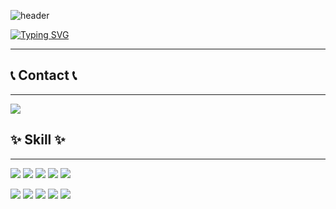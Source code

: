 ![header](https://capsule-render.vercel.app/api?type=waving&color=6994CDEE&text=&animation=twinkling&height=80)

[![Typing SVG](https://readme-typing-svg.demolab.com?font=Alkatra&weight=500&size=45&duration=4000&pause=3&color=6994CDEE&center=false&vCenter=false&multiline=true&repeat=true&width=1000&height=100&lines=Welcome+to+Sang%20yong's+GitHub!👋)](https://git.io/typing-svg)

--- 
<!-- 점선 3개 이용시 선이 생김 -->

## 📞 Contact 📞
---
  <a href="mailto:sdragon0416@gmail.com">
        <img src="https://img.shields.io/badge/Gmail-EA4335?style=for-the-badge&logo=Gmail&logoColor=white"> 
    </a>

## ✨ Skill ✨
---
<img src="https://img.shields.io/badge/HTML5-E34F26?style=for-the-badge&logo=html5&logoColor=white" /> <img src="https://img.shields.io/badge/eclipse%20ide-2C2255?style=for-the-badge&logo=eclipse%20ide&logoColor=white" /> <img src="https://img.shields.io/badge/JavaScript-F7DF1E?style=for-the-badge&logo=JavaScript&logoColor=white" /> <img src="https://img.shields.io/badge/JAVA-007396?style=for-the-badge&logo=java&logoColor=white" /> <img src="https://img.shields.io/badge/Spring-6DB33F?style=for-the-badge&logo=spring&logoColor=white" /> <br>

<img src="https://img.shields.io/badge/Apache Tomcat-F8DC75?style=for-the-badge&logo=apachetomcat&logoColor=black" /> <img src="https://img.shields.io/badge/oracle-F80000?style=for-the-badge&logo=oracle&logoColor=white" /> <img src="https://img.shields.io/badge/CSS3-1572B6?style=for-the-badge&logo=css3&logoColor=white" /> <img src="https://img.shields.io/badge/JAVA-007396?style=for-the-badge&logo=java&logoColor=white" /> <img src="https://img.shields.io/badge/jQuery-0769AD?style=for-the-badge&logo=jquery&logoColor=white" />


<!--
**kim-sangyong/Kim-sangyong** is a ✨ _special_ ✨ repository because its `README.md` (this file) appears on your GitHub profile.

Here are some ideas to get you started:

- 🔭 I’m currently working on ...
- 🌱 I’m currently learning ...
- 👯 I’m looking to collaborate on ...
- 🤔 I’m looking for help with ...
- 💬 Ask me about ...
- 📫 How to reach me: ...
- 😄 Pronouns: ...
- ⚡ Fun fact: ...
-->

